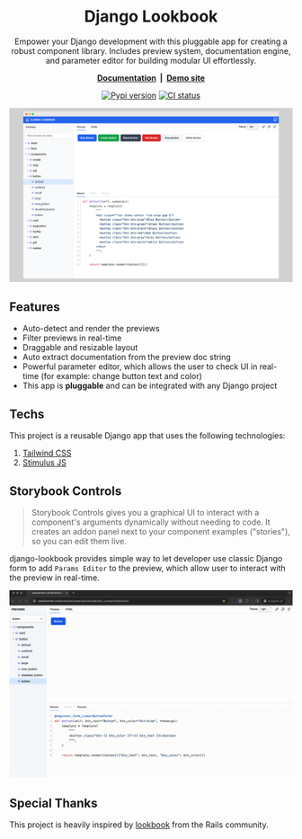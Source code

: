 <div align="center">

<h1>Django Lookbook</h1>

<p>Empower your Django development with this pluggable app for creating a robust component library. Includes preview system, documentation engine, and parameter editor for building modular UI effortlessly.</p>

<p><strong><a href="https://django-lookbook.readthedocs.io/en/latest/">Documentation</a> &nbsp;|&nbsp; <a href="https://saashammer.com/lookbook/">Demo site</a></strong></p>

<p><a href="https://pypi.org/project/django-lookbook/"><img src="https://badge.fury.io/py/django-lookbook.svg" alt="Pypi version"></a>
<a href="https://github.com/rails-inspire-django/django-lookbook/actions/workflows/runtests.yml"><img src="https://github.com/rails-inspire-django/django-lookbook/actions/workflows/runtests.yml/badge.svg" alt="CI status"></a></p>

</div>

![Django Lookbook UI](.github/assets/lookbook_ui.png)

## Features

- Auto-detect and render the previews
- Filter previews in real-time
- Draggable and resizable layout
- Auto extract documentation from the preview doc string
- Powerful parameter editor, which allows the user to check UI in real-time (for example: change button text and color)
- This app is **pluggable** and can be integrated with any Django project

## Techs

This project is a reusable Django app that uses the following technologies:

1. [Tailwind CSS](https://tailwindcss.com/)
2. [Stimulus JS](https://stimulus.hotwire.dev/)

## Storybook Controls

> Storybook Controls gives you a graphical UI to interact with a component's arguments dynamically without needing to code. It creates an addon panel next to your component examples ("stories"), so you can edit them live.

django-lookbook provides simple way to let developer use classic Django form to add `Params Editor` to the preview, which allow user to interact with the preview in real-time.

![Params Editor](.github/assets/params-editor.gif)

## Special Thanks

This project is heavily inspired by [lookbook](https://github.com/lookbook-hq/lookbook) from the Rails community.
